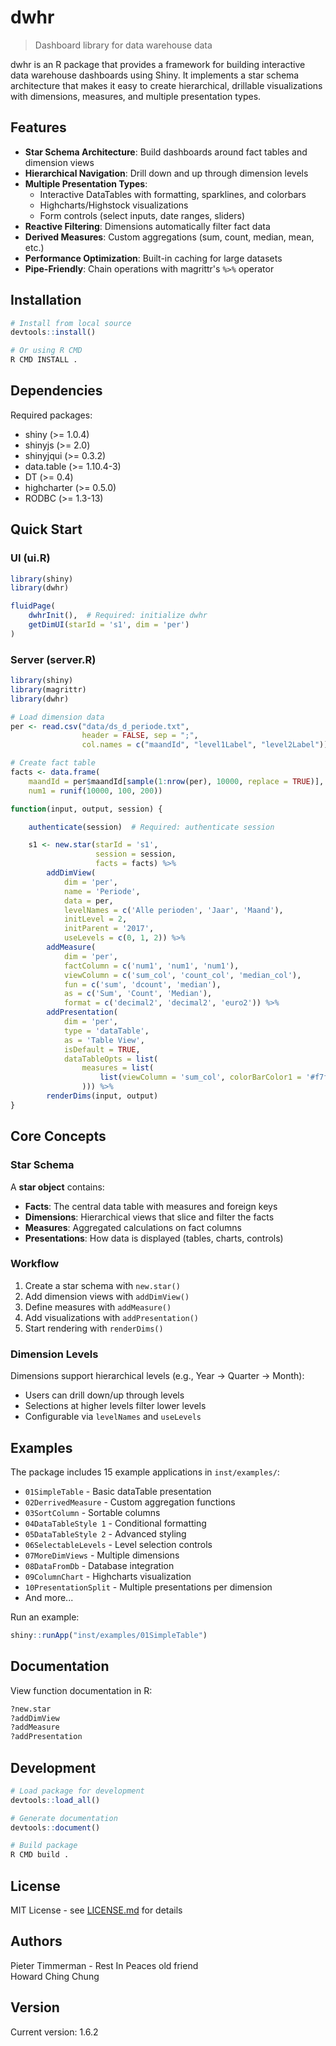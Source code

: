 # dwhr

> Dashboard library for data warehouse data

dwhr is an R package that provides a framework for building interactive data warehouse dashboards using Shiny. It implements a star schema architecture that makes it easy to create hierarchical, drillable visualizations with dimensions, measures, and multiple presentation types.

## Features

- **Star Schema Architecture**: Build dashboards around fact tables and dimension views
- **Hierarchical Navigation**: Drill down and up through dimension levels
- **Multiple Presentation Types**:
  - Interactive DataTables with formatting, sparklines, and colorbars
  - Highcharts/Highstock visualizations
  - Form controls (select inputs, date ranges, sliders)
- **Reactive Filtering**: Dimensions automatically filter fact data
- **Derived Measures**: Custom aggregations (sum, count, median, mean, etc.)
- **Performance Optimization**: Built-in caching for large datasets
- **Pipe-Friendly**: Chain operations with magrittr's `%>%` operator

## Installation

```r
# Install from local source
devtools::install()

# Or using R CMD
R CMD INSTALL .
```

## Dependencies

Required packages:
- shiny (>= 1.0.4)
- shinyjs (>= 2.0)
- shinyjqui (>= 0.3.2)
- data.table (>= 1.10.4-3)
- DT (>= 0.4)
- highcharter (>= 0.5.0)
- RODBC (>= 1.3-13)

## Quick Start

### UI (ui.R)

```r
library(shiny)
library(dwhr)

fluidPage(
    dwhrInit(),  # Required: initialize dwhr
    getDimUI(starId = 's1', dim = 'per')
)
```

### Server (server.R)

```r
library(shiny)
library(magrittr)
library(dwhr)

# Load dimension data
per <- read.csv("data/ds_d_periode.txt",
                header = FALSE, sep = ";",
                col.names = c("maandId", "level1Label", "level2Label"))

# Create fact table
facts <- data.frame(
    maandId = per$maandId[sample(1:nrow(per), 10000, replace = TRUE)],
    num1 = runif(10000, 100, 200))

function(input, output, session) {

    authenticate(session)  # Required: authenticate session

    s1 <- new.star(starId = 's1',
                   session = session,
                   facts = facts) %>%
        addDimView(
            dim = 'per',
            name = 'Periode',
            data = per,
            levelNames = c('Alle perioden', 'Jaar', 'Maand'),
            initLevel = 2,
            initParent = '2017',
            useLevels = c(0, 1, 2)) %>%
        addMeasure(
            dim = 'per',
            factColumn = c('num1', 'num1', 'num1'),
            viewColumn = c('sum_col', 'count_col', 'median_col'),
            fun = c('sum', 'dcount', 'median'),
            as = c('Sum', 'Count', 'Median'),
            format = c('decimal2', 'decimal2', 'euro2')) %>%
        addPresentation(
            dim = 'per',
            type = 'dataTable',
            as = 'Table View',
            isDefault = TRUE,
            dataTableOpts = list(
                measures = list(
                    list(viewColumn = 'sum_col', colorBarColor1 = '#f7fcb9')
                ))) %>%
        renderDims(input, output)
}
```

## Core Concepts

### Star Schema

A **star object** contains:
- **Facts**: The central data table with measures and foreign keys
- **Dimensions**: Hierarchical views that slice and filter the facts
- **Measures**: Aggregated calculations on fact columns
- **Presentations**: How data is displayed (tables, charts, controls)

### Workflow

1. Create a star schema with `new.star()`
2. Add dimension views with `addDimView()`
3. Define measures with `addMeasure()`
4. Add visualizations with `addPresentation()`
5. Start rendering with `renderDims()`

### Dimension Levels

Dimensions support hierarchical levels (e.g., Year → Quarter → Month):
- Users can drill down/up through levels
- Selections at higher levels filter lower levels
- Configurable via `levelNames` and `useLevels`

## Examples

The package includes 15 example applications in `inst/examples/`:

- `01SimpleTable` - Basic dataTable presentation
- `02DerrivedMeasure` - Custom aggregation functions
- `03SortColumn` - Sortable columns
- `04DataTableStyle 1` - Conditional formatting
- `05DataTableStyle 2` - Advanced styling
- `06SelectableLevels` - Level selection controls
- `07MoreDimViews` - Multiple dimensions
- `08DataFromDb` - Database integration
- `09ColumnChart` - Highcharts visualization
- `10PresentationSplit` - Multiple presentations per dimension
- And more...

Run an example:
```r
shiny::runApp("inst/examples/01SimpleTable")
```

## Documentation

View function documentation in R:
```r
?new.star
?addDimView
?addMeasure
?addPresentation
```

## Development

```r
# Load package for development
devtools::load_all()

# Generate documentation
devtools::document()

# Build package
R CMD build .
```

## License

MIT License - see [LICENSE.md](LICENSE.md) for details

## Authors

Pieter Timmerman - Rest In Peaces old friend \
Howard Ching Chung

## Version

Current version: 1.6.2

